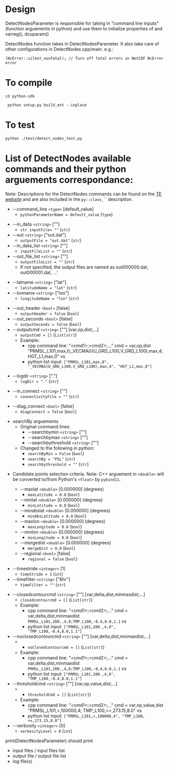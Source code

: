 # Design
DetectNodesParameter is responsible for taking in "command line inputs"(function arguements in python) and use them to initialize properties of and varreg(), dcuparam()

DetectNodes function takes in DetectNodesParameter. It also take care of other configurations in DetectNodes.cpp/main. e.g.:

`
(NcError::silent_nonfatal); // Turn off fatal errors in NetCDF NcError error
`


# To compile
`cd python-sdk`

` python setup.py build_ext --inplace`

# To test
`python ./test/detect_nodes_test.py`


# List of DetectNodes available commands and their python arguements correspondance:

Note: Descriptions for the DetectNodes commands can be found on the [TE website](https://climate.ucdavis.edu/tempestextremes.php#DetectNodes) and are also included in the `py::class_`<DetectNodesParameter>`` description.



- --command_line `<type>` [default_value]    
    - `pythonParameterName = default_value` (`type`)
<!---------------------------------------------------->
- --in_data `<string>` [""]  
    - `str inputFile= ""` (`str`)
- --out `<string>` ["out.dat"] 
    - `outputFile = "out.dat"` (`str`)
- --in_data_list `<string>` [""] 
    - `inputFileList = ""` (`str`)
- --out_file_list `<string>` [""] 
    - `outputFileList = ""` (`str`)
    - If not specified, the output files are named as out000000.dat, out000001.dat, ...'
<!---------------------------------------------------->
- --latname `<string>` ["lat"] 
    - `latitudeName = "lat"` (`str`)
- --lonname `<string>` ["lon"] 
    - `longitudeName = "lon"` (`str`)
<!---------------------------------------------------->
- --out_header `<bool>` [false] 
    - `outputHeader = false` (`bool`)
- --out_seconds `<bool>` [false] 
    - `outputSeconds = false` (`bool`)
- --outputcmd `<string>` [""] [var,op,dist;...]
    - `outputCmd = []` (`List[str]`)
    - Example:   
        - cpp command line: "\<cmd1>;\<cmd2>;..." 
            cmd = var,op,dist
            "PRMSL_L101,max,0;_VECMAG(U_GRD_L100,V_GRD_L100),max,4;HGT_L1,max,0"
        vs
        - python list input: `["PRMSL_L101,max,0", "_VECMAG(U_GRD_L100,V_GRD_L100),max,4", "HGT_L1,max,0"]` 
<!---------------------------------------------------->
- --logdir `<string>` ["."] 
    - `logDir = "."` (`str`)
<!---------------------------------------------------->
- --in_connect `<string>` [""] 
    - `connectivityFile = ""` (`str`)
<!---------------------------------------------------->
- --diag_connect `<bool>` [false] 
    - `diagConnect = false` (`bool`)
<!---------------------------------------------------->
- searchBy arguements
    - Original command lines:
        - --searchbymin `<string>` [""]
        - --searchbymax `<string>` [""]
        - --searchbythreshold `<string>` [""] 
    - Changed to the following in python:
        - `searchByMin = False` (`bool`)
        - `searchBy = "PSL"` (`str`)
        - `searchbythreshold = ""` (`str`)
<!---------------------------------------------------->
- Candidate points selection criteria. Note: C++ arguement in `<double>` will be converted to/from Python's `<float>` by `pybind11`.     

    - --maxlat `<double>` [0.000000] (degrees)
        - `maxLatitude = 0.0` (`bool`)
    - --minlat `<double>` [0.000000] (degrees)
        - `minLatitude = 0.0` (`bool`)
    - --minabslat `<double>` [0.000000] (degrees)
        - `minAbsLatitude = 0.0` (`bool`)
    - --maxlon `<double>` [0.000000] (degrees)
        - `maxLongitude = 0.0` (`bool`)
    - --minlon `<double>` [0.000000] (degrees)
        - `minLongitude = 0.0` (`bool`)
    - --mergedist `<double>` [0.000000] (degrees)
        - `mergeDist = 0.0` (`bool`)
    - --regional `<bool>` [false] 
        - `regional = false` (`bool`)
<!---------------------------------------------------->
- --timestride `<integer>` [1] 
    - `timeStride = 1` (`int`)
- --timefilter `<string>` ["6hr"] 
    - `timeFilter = ""` (`str`)
<!---------------------------------------------------->
- --closedcontourcmd `<string>` [""] [var,delta,dist,minmaxdist;...]
    - `closedcontourcmd = []` (`List[str]`)
    - Example:   
        - cpp command line: "\<cmd1>;\<cmd2>;..." 
            cmd = var,delta,dist,minmaxdist
            `PRMSL_L101,200.,4,0;TMP_L100,-0.4,8.0,1.1`
        vs
        - python list input: `["PRMSL_L101,200.,4,0", "TMP_L100,-0.4,8.0,1.1"]`
- --noclosedcontourcmd `<string>` [""] [var,delta,dist,minmaxdist;...]
    - - `noClosedcontourcmd = []` (`List[str]`)
    - Example:   
        - cpp command line: "\<cmd1>;\<cmd2>;..." 
            cmd = var,delta,dist,minmaxdist
            `PRMSL_L101,200.,4,0;TMP_L100,-0.4,8.0,1.1`
        vs
        - python list input: `["PRMSL_L101,200.,4,0", "TMP_L100,-0.4,8.0,1.1"]`
- --thresholdcmd `<string>` [""] [var,op,value,dist;...]
    - - `thresholdCmd = []` (`List[str]`)
    - Example:   
        - cpp command line: "\<cmd1>;\<cmd2>;..." 
            cmd = var,op,value,dist
            "PRMSL_L101,>,100000,4; TMP_L100,<=,273.15,8.0"
        vs
        - python list input: `["PRMSL_L101,>,100000,4", "TMP_L100,<=,273.15,8.0"]`
- --verbosity `<integer>` [0] 
    - `verbosityLevel = 0` (`int`)






print(DetectNodesParameter) should print 

- input files / input files list
- output file / output file list
- log file(s) 